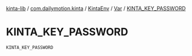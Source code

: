 [kinta-lib](../../../index.md) / [com.dailymotion.kinta](../../index.md) / [KintaEnv](../index.md) / [Var](index.md) / [KINTA_KEY_PASSWORD](./-k-i-n-t-a_-k-e-y_-p-a-s-s-w-o-r-d.md)

# KINTA_KEY_PASSWORD

`KINTA_KEY_PASSWORD`